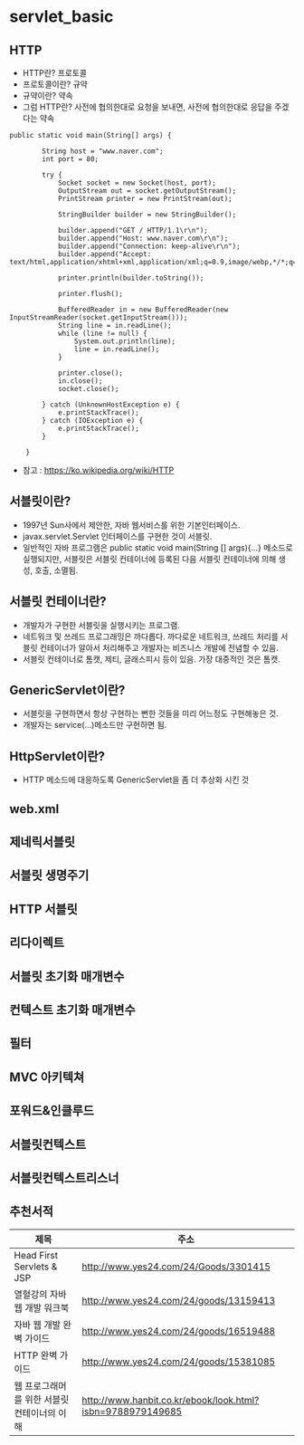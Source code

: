# servlet_basic

## HTTP
- HTTP란?    프로토콜
- 프로토콜이란?    규약
- 규약이란?    약속
- 그럼 HTTP란?    사전에 협의한대로 요청을 보내면, 사전에 협의한대로 응답을 주겠다는 약속
```
public static void main(String[] args) {

		String host = "www.naver.com";
		int port = 80;

		try {
			Socket socket = new Socket(host, port);
			OutputStream out = socket.getOutputStream();
			PrintStream printer = new PrintStream(out);

			StringBuilder builder = new StringBuilder();

			builder.append("GET / HTTP/1.1\r\n");
			builder.append("Host: www.naver.com\r\n");
			builder.append("Connection: keep-alive\r\n");
			builder.append("Accept: text/html,application/xhtml+xml,application/xml;q=0.9,image/webp,*/*;q=0.8\r\n");

			printer.println(builder.toString());

			printer.flush();

			BufferedReader in = new BufferedReader(new InputStreamReader(socket.getInputStream()));
			String line = in.readLine();
			while (line != null) {
				System.out.println(line);
				line = in.readLine();
			}

			printer.close();
			in.close();
			socket.close();

		} catch (UnknownHostException e) {
			e.printStackTrace();
		} catch (IOException e) {
			e.printStackTrace();
		}

	}
```

- 참고 : https://ko.wikipedia.org/wiki/HTTP


## 서블릿이란?
- 1997년 Sun사에서 제안한, 자바 웹서비스를 위한 기본인터페이스.
- javax.servlet.Servlet 인터페이스를 구현한 것이 서블릿.
- 일반적인 자바 프로그램은 public static void main(String [] args){...} 메소드로 실행되지만, 서블릿은 서블릿 컨테이너에 등록된 다음 서블릿 컨테이너에 의해 생성, 호출, 소멸됨.

## 서블릿 컨테이너란?
- 개발자가 구현한 서블릿을 실행시키는 프로그램.
- 네트워크 및 쓰레드 프로그래밍은 까다롭다. 까다로운 네트워크, 쓰레드 처리를 서블릿 컨테이너가 알아서 처리해주고 개발자는 비즈니스 개발에 전념할 수 있음.
- 서블릿 컨테이너로 톰캣, 제티, 글래스피시 등이 있음. 가장 대중적인 것은 톰캣.

## GenericServlet이란?
- 서블릿을 구현하면서 항상 구현하는 뻔한 것들을 미리 어느정도 구현해놓은 것.
- 개발자는 service(...)메소드만 구현하면 됨.

## HttpServlet이란?
- HTTP 메소드에 대응하도록 GenericServlet을 좀 더 추상화 시킨 것

## web.xml


## 제네릭서블릿

## 서블릿 생명주기

## HTTP 서블릿

## 리다이렉트

## 서블릿 초기화 매개변수

## 컨텍스트 초기화 매개변수

## 필터

## MVC 아키텍쳐

## 포워드&인클루드

## 서블릿컨텍스트

## 서블릿컨텍스트리스너

## 추천서적
| 제목 | 주소 |
| --- | --- |
| Head First Servlets & JSP | http://www.yes24.com/24/Goods/3301415 |
| 열혈강의 자바 웹 개발 워크북 | http://www.yes24.com/24/goods/13159413 |
| 자바 웹 개발 완벽 가이드 | http://www.yes24.com/24/goods/16519488 |
| HTTP 완벽 가이드 | http://www.yes24.com/24/goods/15381085 |
| 웹 프로그래머를 위한 서블릿 컨테이너의 이해 | http://www.hanbit.co.kr/ebook/look.html?isbn=9788979149685 |
